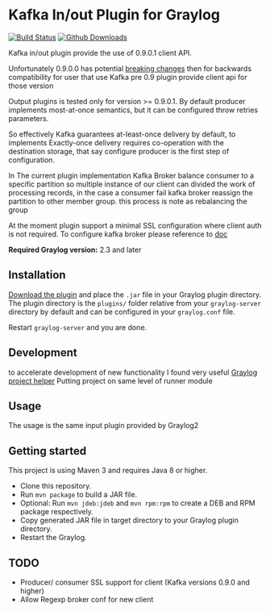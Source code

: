 # Kafka In/out Plugin for Graylog

[![Build Status](https://travis-ci.org/fbalicchia/graylog-plugin-kafka-inout.svg?branch=master)](https://github.com/fbalicchia/graylog-plugin-kafka-inout.git)
[![Github Downloads](https://img.shields.io/github/downloads/fbalicchia/graylog-plugin-kafka-inout/total.svg)](https://github.com/fbalicchia/graylog-plugin-kafka-inout/releases)




Kafka in/out plugin provide the use of 0.9.0.1 client API.

Unfortunately 0.9.0.0 has potential [breaking changes](http://kafka.apache.org/090/documentation.html#upgrade) then
for backwards compatibility for user that use Kafka pre 0.9 plugin provide client api for those version

Output plugins is tested only for version >= 0.9.0.1. By default producer implements most-at-once semantics, but
it can be configured throw retries parameters.

So effectively Kafka guarantees at-least-once delivery by default, to implements Exactly-once delivery requires co-operation
with the destination storage, that say configure producer is the first step of configuration.


In The current plugin implementation Kafka Broker balance consumer to
a specific partition so multiple instance of our client can divided
the work of processing records, in the case a consumer fail kafka
broker reassign the partition to other member group. this process is
note as rebalancing the group

At the moment plugin support a minimal SSL configuration where  client auth is not required. To configure
kafka broker please reference to [doc](http://docs.confluent.io/current/kafka/ssl.html)



**Required Graylog version:** 2.3 and later

Installation
------------

[Download the plugin](https://github.com/https://github.com/fbalicchia/graylog-plugin-kafka.git/releases)
and place the `.jar` file in your Graylog plugin directory. The plugin directory
is the `plugins/` folder relative from your `graylog-server` directory by default
and can be configured in your `graylog.conf` file.

Restart `graylog-server` and you are done.

Development
-----------

to accelerate development of new functionality I found very useful  [Graylog project helper](https://github.com/Graylog2/graylog-project)
Putting project on same level of runner module


Usage
-----

The usage is the same input plugin provided by Graylog2

Getting started
---------------

This project is using Maven 3 and requires Java 8 or higher.

* Clone this repository.
* Run `mvn package` to build a JAR file.
* Optional: Run `mvn jdeb:jdeb` and `mvn rpm:rpm` to create a DEB and RPM package respectively.
* Copy generated JAR file in target directory to your Graylog plugin directory.
* Restart the Graylog.

## TODO

* Producer/ consumer SSL support for client (Kafka versions 0.9.0 and higher)
* Allow Regexp broker conf for new client
